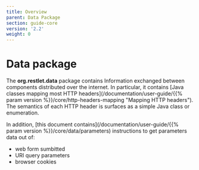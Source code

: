 ```yaml
---
title: Overview
parent: Data Package
section: guide-core
version: '2.2'
weight: 0
---
```

# Data package

The **org.restlet.data** package contains Information exchanged between components distributed over the internet. In particular, it contains [Java classes mapping most HTTP headers](/documentation/user-guide/{{% param version %}}/core/http-headers-mapping "Mapping HTTP headers"). The semantics of each HTTP header is surfaces as a simple Java class or enumeration.


In addition, [this document contains](/documentation/user-guide/{{% param version %}}/core/data/parameters) instructions to get parameters data out of:
 - web form sumbitted
 - URI query parameters
 - browser cookies
